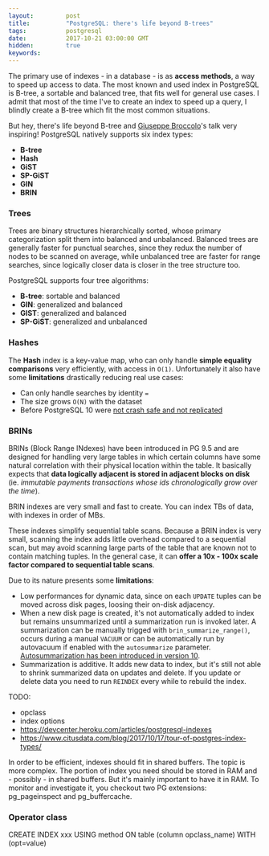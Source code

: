 ```yaml
---
layout:         post
title:          "PostgreSQL: there's life beyond B-trees"
tags:           postgresql
date:           2017-10-21 03:00:00 GMT
hidden:         true
keywords:
---
```


The primary use of indexes - in a database - is as **access methods**, a way to speed up access to data. The most known and used index in PostgreSQL is B-tree, a sortable and balanced tree, that fits well for general use cases. I admit that most of the time I've to create an index to speed up a query, I blindly create a B-tree which fit the most common situations.

But hey, there's life beyond B-tree and [Giuseppe Broccolo](https://twitter.com/giubro)'s talk very inspiring! PostgreSQL natively supports six index types:

- **B-tree**
- **Hash**
- **GiST**
- **SP-GiST**
- **GIN**
- **BRIN**


### Trees

Trees are binary structures hierarchically sorted, whose primary categorization split them into balanced and unbalanced. Balanced trees are generally faster for punctual searches, since they redux the number of nodes to be scanned on average, while unbalanced tree are faster for range searches, since logically closer data is closer in the tree structure too.

PostgreSQL supports four tree algorithms:

- **B-tree**: sortable and balanced
- **GIN**: generalized and balanced
- **GIST**: generalized and balanced
- **SP-GiST**: generalized and unbalanced


### Hashes

The **Hash** index is a key-value map, who can only handle **simple equality comparisons** very efficiently, with access in `O(1)`. Unfortunately it also have some **limitations** drastically reducing real use cases:

- Can only handle searches by identity `=` 
- The size grows `O(N)` with the dataset
- Before PostgreSQL 10 were [not crash safe and not replicated](#hash-indexes-logged-on-wal)


### BRINs

BRINs (Block Range INdexes) have been introduced in PG 9.5 and are designed for handling very large tables in which certain columns have some natural correlation with their physical location within the table. It basically expects that **data logically adjacent is stored in adjacent blocks on disk** (ie. _immutable payments transactions whose ids chronologically grow over the time_).

BRIN indexes are very small and fast to create. You can index TBs of data, with indexes in order of MBs.

These indexes simplify sequential table scans. Because a BRIN index is very small, scanning the index adds little overhead compared to a sequential scan, but may avoid scanning large parts of the table that are known not to contain matching tuples. In the general case, it can **offer a 10x - 100x scale factor compared to sequential table scans**.

Due to its nature presents some **limitations**:

- Low performances for dynamic data, since on each `UPDATE` tuples can be moved across disk pages, loosing their on-disk adjacency.
- When a new disk page is created, it's not automatically added to index but remains unsummarized until a summarization run is invoked later. A summarization can be manually trigged with `brin_summarize_range()`, occurs during a manual `VACUUM` or can be automatically run by autovacuum if enabled with the `autosummarize` parameter. [Autosummarization has been introduced in version 10](#brin-summarization-for-new-inserts).
- Summarization is additive. It adds new data to index, but it's still not able to shrink summarized data on updates and delete. If you update or delete data you need to run `REINDEX` every while to rebuild the index.




TODO:
- opclass
- index options
- https://devcenter.heroku.com/articles/postgresql-indexes
- https://www.citusdata.com/blog/2017/10/17/tour-of-postgres-index-types/

In order to be efficient, indexes should fit in shared buffers. The topic is more complex. The portion of index you need should be stored in RAM and - possibly - in shared buffers. But it's mainly important to have it in RAM. To monitor and investigate it, you checkout two PG extensions: pg_pageinspect and pg_buffercache.


### Operator class

CREATE INDEX xxx USING method ON table (column opclass_name) WITH (opt=value)



